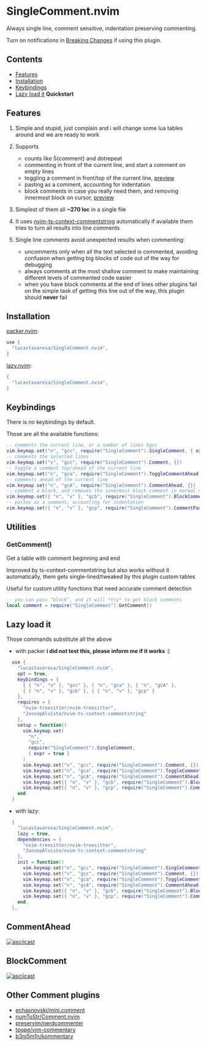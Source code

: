 # SingleComment.nvim

Always single line, comment sensitive, indentation preserving commenting.

Turn on notifications in [Breaking Changes](https://github.com/LucasTavaresA/SingleComment.nvim/issues/3) if using this plugin.

## Contents

- [Features](#features)
- [Installation](#installation)
- [Keybindings](#keybindings)
- [Lazy load it](#lazy-load-it) **Quickstart**

## Features

1. Simple and stupid, just complain and i will change some lua tables around and we are ready to work

2. Supports
   - counts like 5{comment} and dotrepeat
   - commenting in front of the current line, and start a comment on empty lines
   - toggling a comment in front/top of the current line, [preview](#commentahead)
   - pasting as a comment, accounting for indentation
   - block comments in case you really need them, and removing innermost block on cursor,
 	 [preview](#blockcomment)

3. Simplest of them all **~270 loc** in a single file

4. It uses [nvim-ts-context-commentstring](https://github.com/JoosepAlviste/nvim-ts-context-commentstring) automatically if available them tries to turn all results into line comments

5. Single line comments avoid unexpected results when commenting:
   - uncomments only when all the text selected is commented, avoiding confusion
     when getting big blocks of code out of the way for debugging
   - always comments at the most shallow comment to make maintaining different levels of
     commented code easier
   - when you have block comments at the end of lines other plugins fail on
     the simple task of getting this line out of the way, this plugin should **never** fail

## Installation

[packer.nvim](https://github.com/wbthomason/packer.nvim):

```lua
use {
  "lucastavaresa/SingleComment.nvim",
}
```

[lazy.nvim](https://github.com/folke/lazy.nvim):

```lua
{
  "lucastavaresa/SingleComment.nvim",
}
```

## Keybindings

There is no keybindings by default.

Those are all the available functions:

```lua
-- comments the current line, or a number of lines 5gcc
vim.keymap.set("n", "gcc", require("SingleComment").SingleComment, { expr = true })
-- comments the selected lines
vim.keymap.set("v", "gcc", require("SingleComment").Comment, {})
-- toggle a comment top/ahead of the current line
vim.keymap.set("n", "gca", require("SingleComment").ToggleCommentAhead, {})
-- comments ahead of the current line
vim.keymap.set("n", "gcA", require("SingleComment").CommentAhead, {})
-- comment a block, and removes the innermost block comment in normal mode
vim.keymap.set({ "n", "v" }, "gcb", require("SingleComment").BlockComment)
-- pastes as a comment, accounting for indentation
vim.keymap.set({ "n", "v" }, "gcp", require("SingleComment").CommentPaste)
```

## Utilities

### GetComment()

Get a table with comment beginning and end

Improved by ts-context-commentstring but also works without it automatically,
them gets single-lined/tweaked by this plugin custom tables

Useful for custom utility functions that need accurate comment detection

```lua
-- you can pass "block", and it will *try* to get block comments
local comment = require("SingleComment").GetComment()
```

## Lazy load it

Those commands substitute all the above

- with packer **i did not test this, please inform me if it works** :)

```lua
  use {
    "lucastavaresa/SingleComment.nvim",
    opt = true,
    keybindings = {
      { { "n", "v" }, "gcc" }, { "n", "gca" }, { "n", "gcA" },
      { { "n", "v" }, "gcb" }, { { "n", "v" }, "gcp" }
    },
    requires = {
      "nvim-treesitter/nvim-treesitter",
      "JoosepAlviste/nvim-ts-context-commentstring"
    },
    setup = function()
      vim.keymap.set(
        "n",
        "gcc",
        require("SingleComment").SingleComment,
        { expr = true }
      )
      vim.keymap.set("v", "gcc", require("SingleComment").Comment, {})
      vim.keymap.set("n", "gca", require("SingleComment").ToggleCommentAhead, {})
      vim.keymap.set("n", "gcA", require("SingleComment").CommentAhead, {})
      vim.keymap.set({ "n", "v" }, "gcb", require("SingleComment").BlockComment)
      vim.keymap.set({ "n", "v" }, "gcp", require("SingleComment").CommentPaste)
    end
  }
```

- with lazy:

```lua
  {
    "lucastavaresa/SingleComment.nvim",
    lazy = true,
    dependencies = {
      "nvim-treesitter/nvim-treesitter",
      "JoosepAlviste/nvim-ts-context-commentstring"
    },
    init = function()
      vim.keymap.set("n", "gcc", require("SingleComment").SingleComment, { expr = true })
      vim.keymap.set("v", "gcc", require("SingleComment").Comment, {})
      vim.keymap.set("n", "gca", require("SingleComment").ToggleCommentAhead, {})
      vim.keymap.set("n", "gcA", require("SingleComment").CommentAhead, {})
      vim.keymap.set({ "n", "v" }, "gcb", require("SingleComment").BlockComment)
      vim.keymap.set({ "n", "v" }, "gcp", require("SingleComment").CommentPaste)
    end,
  },
```

## CommentAhead

[![asciicast](https://asciinema.org/a/jChjT4OZBaj7WsKWsAWiKsI3F.svg)](https://asciinema.org/a/jChjT4OZBaj7WsKWsAWiKsI3F)

## BlockComment

[![asciicast](https://asciinema.org/a/2VtZyh0Q3Nb5Eytwo0RSp5c2G.svg)](https://asciinema.org/a/2VtZyh0Q3Nb5Eytwo0RSp5c2G)

## Other Comment plugins

- [echasnovski/mini.comment](https://github.com/echasnovski/mini.comment)
- [numToStr/Comment.nvim](https://github.com/numToStr/Comment.nvim)
- [preservim/nerdcommenter](https://github.com/preservim/nerdcommenter)
- [tpope/vim-commentary](https://github.com/tpope/vim-commentary)
- [b3nj5m1n/kommentary](https://github.com/b3nj5m1n/kommentary)
